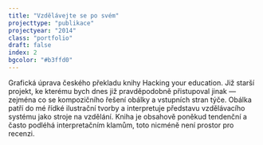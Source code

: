 ```yaml
---
title: "Vzdělávejte se po svém"
projecttype: "publikace"
projectyear: "2014"
class: "portfolio"
draft: false
index: 2
bgcolor: "#b3ffd0"
---
```



Grafická úprava českého překladu knihy Hacking your education. Již starší projekt, ke kterému bych dnes již pravděpodobně přistupoval jinak — zejména co se kompozičního řešení obálky a vstupních stran týče. Obálka patří do mé řídké ilustrační tvorby a interpretuje představu vzdělávacího systému jako stroje na vzdělání. Kniha je obsahově poněkud tendenční a často podléhá interpretačním klamům, toto nicméně není prostor pro recenzi.